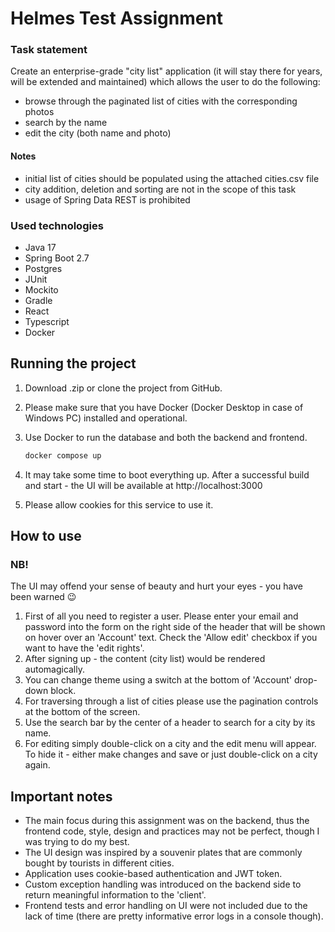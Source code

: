 # Helmes Test Assignment

### Task statement
Create an enterprise-grade "city list" application (it will stay there for years, will be extended and
maintained) which allows the user to do the following:
 * browse through the paginated list of cities with the corresponding photos
 * search by the name
 * edit the city (both name and photo)
#### Notes
 * initial list of cities should be populated using the attached cities.csv file
 * city addition, deletion and sorting are not in the scope of this task
 * usage of Spring Data REST is prohibited

### Used technologies

* Java 17
* Spring Boot 2.7
* Postgres
* JUnit
* Mockito
* Gradle
* React 
* Typescript
* Docker

## Running the project

1. Download .zip or clone the project from GitHub.

2. Please make sure that you have Docker (Docker Desktop in case of Windows PC) installed and operational.
3. Use Docker to run the database and both the backend and frontend.
   ```sh
   docker compose up
   ```
4. It may take some time to boot everything up. After a successful build and start - the UI will be available at http://localhost:3000
5. Please allow cookies for this service to use it. 

## How to use
### NB!
The UI may offend your sense of beauty and hurt your eyes - you have been warned :wink:

1. First of all you need to register a user.
Please enter your email and password into the form on the right side of the header that will be shown on hover over an 'Account' text.
Check the 'Allow edit' checkbox if you want to have the 'edit rights'.
2. After signing up - the content (city list) would be rendered automagically.
3. You can change theme using a switch at the bottom of 'Account' drop-down block.
4. For traversing through a list of cities please use the pagination controls at the bottom of the screen.
5. Use the search bar by the center of a header to search for a city by its name.
6. For editing simply double-click on a city and the edit menu will appear.
To hide it - either make changes and save or just double-click on a city again.

## Important notes

* The main focus during this assignment was on the backend, thus the frontend code, style, design and practices may not be perfect, though I was trying to do my best.
* The UI design was inspired by a souvenir plates that are commonly bought by tourists in different cities. 
* Application uses cookie-based authentication and JWT token.
* Custom exception handling was introduced on the backend side to return meaningful information to the 'client'.
* Frontend tests and error handling on UI were not included due to the lack of time (there are pretty informative error logs in a console though).
